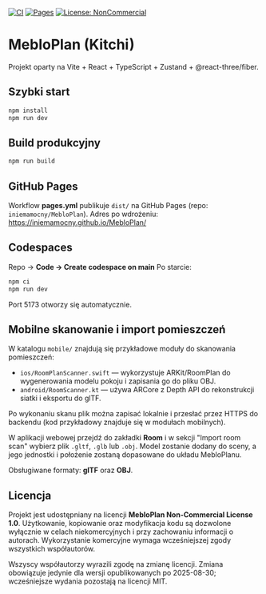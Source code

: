 [![CI](https://github.com/iniemamocny/MebloPlan/actions/workflows/ci.yml/badge.svg)](https://github.com/iniemamocny/MebloPlan/actions/workflows/ci.yml)
[![Pages](https://github.com/iniemamocny/MebloPlan/actions/workflows/pages.yml/badge.svg)](https://github.com/iniemamocny/MebloPlan/actions/workflows/pages.yml)
[![License: NonCommercial](https://img.shields.io/badge/License-NonCommercial-blue.svg)](LICENSE)


# MebloPlan (Kitchi)

Projekt oparty na Vite + React + TypeScript + Zustand + @react-three/fiber.

## Szybki start
```bash
npm install
npm run dev
```

## Build produkcyjny
```bash
npm run build
```

## GitHub Pages
Workflow **pages.yml** publikuje `dist/` na GitHub Pages (repo: `iniemamocny/MebloPlan`).
Adres po wdrożeniu: https://iniemamocny.github.io/MebloPlan/

## Codespaces
Repo → **Code → Create codespace on main**
Po starcie:
```bash
npm ci
npm run dev
```
Port 5173 otworzy się automatycznie.

## Mobilne skanowanie i import pomieszczeń

W katalogu `mobile/` znajdują się przykładowe moduły do skanowania pomieszczeń:

* `ios/RoomPlanScanner.swift` — wykorzystuje ARKit/RoomPlan do wygenerowania modelu pokoju i zapisania go do pliku OBJ.
* `android/RoomScanner.kt` — używa ARCore z Depth API do rekonstrukcji siatki i eksportu do glTF.

Po wykonaniu skanu plik można zapisać lokalnie i przesłać przez HTTPS do backendu (kod przykładowy znajduje się w modułach mobilnych).

W aplikacji webowej przejdź do zakładki **Room** i w sekcji "Import room scan" wybierz plik `.gltf`, `.glb` lub `.obj`. Model zostanie dodany do sceny, a jego jednostki i położenie zostaną dopasowane do układu MebloPlanu.

Obsługiwane formaty: **glTF** oraz **OBJ**.

## Licencja

Projekt jest udostępniany na licencji **MebloPlan Non-Commercial License 1.0**. Użytkowanie, kopiowanie oraz modyfikacja kodu są dozwolone wyłącznie w celach niekomercyjnych i przy zachowaniu informacji o autorach. Wykorzystanie komercyjne wymaga wcześniejszej zgody wszystkich współautorów.

Wszyscy współautorzy wyrazili zgodę na zmianę licencji. Zmiana obowiązuje jedynie dla wersji opublikowanych po 2025-08-30; wcześniejsze wydania pozostają na licencji MIT.

